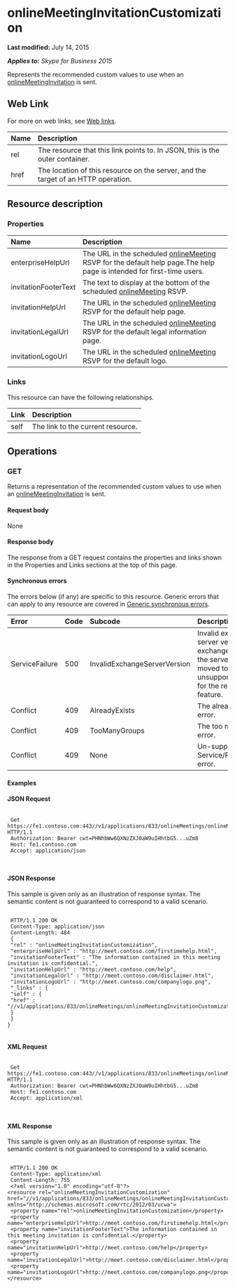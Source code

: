 
# onlineMeetingInvitationCustomization 

 **Last modified:** July 14, 2015

 _**Applies to:** Skype for Business 2015_


Represents the recommended custom values to use when an [onlineMeetingInvitation](onlineMeetingInvitation_ref.md) is sent.

## Web Link
<a name="sectionSection0"> </a>

For more on web links, see [Web links](WebLinks.md).



|**Name**|**Description**|
|:-----|:-----|
|rel|The resource that this link points to. In JSON, this is the outer container.|
|href|The location of this resource on the server, and the target of an HTTP operation.|

## Resource description
<a name="sectionSection1"> </a>




### Properties





|**Name**|**Description**|
|:-----|:-----|
|enterpriseHelpUrl|The URL in the scheduled [onlineMeeting](onlineMeeting_ref.md) RSVP for the default help page.The help page is intended for first-time users.|
|invitationFooterText|The text to display at the bottom of the scheduled [onlineMeeting](onlineMeeting_ref.md) RSVP.|
|invitationHelpUrl|The URL in the scheduled [onlineMeeting](onlineMeeting_ref.md) RSVP for the default help page.|
|invitationLegalUrl|The URL in the scheduled [onlineMeeting](onlineMeeting_ref.md) RSVP for the default legal information page.|
|invitationLogoUrl|The URL in the scheduled [onlineMeeting](onlineMeeting_ref.md) RSVP for the default logo.|

### Links

This resource can have the following relationships.



|**Link**|**Description**|
|:-----|:-----|
|self|The link to the current resource.|

## Operations
<a name="sectionSection2"> </a>




### GET

Returns a representation of the recommended custom values to use when an [onlineMeetingInvitation](onlineMeetingInvitation_ref.md) is sent.


#### Request body

None


#### Response body

The response from a GET request contains the properties and links shown in the Properties and Links sections at the top of this page.


#### Synchronous errors

The errors below (if any) are specific to this resource. Generic errors that can apply to any resource are covered in [Generic synchronous errors](GenericSynchronousErrors.md).



|**Error**|**Code**|**Subcode**|**Description**|
|:-----|:-----|:-----|:-----|
|ServiceFailure|500|InvalidExchangeServerVersion|Invalid exchange server version.The exchange mailbox of the server might have moved to an unsupported version for the required feature.|
|Conflict|409|AlreadyExists|The already exists error.|
|Conflict|409|TooManyGroups|The too many groups error.|
|Conflict|409|None|Un-supported Service/Resource/API error.|

#### Examples




#### JSON Request


```

 Get https://fe1.contoso.com:443//v1/applications/833/onlineMeetings/onlineMeetingInvitationCustomization HTTP/1.1
 Authorization: Bearer cwt=PHNhbWw6QXNzZXJ0aW9uIHhtbG5...uZm8
 Host: fe1.contoso.com
 Accept: application/json
 
									
```


#### JSON Response

This sample is given only as an illustration of response syntax. The semantic content is not guaranteed to correspond to a valid scenario.


```

 HTTP/1.1 200 OK
 Content-Type: application/json
 Content-Length: 484
 {
 "rel" : "onlineMeetingInvitationCustomization",
 "enterpriseHelpUrl" : "http://meet.contoso.com/firstimehelp.html",
 "invitationFooterText" : "The information contained in this meeting invitation is confidential.",
 "invitationHelpUrl" : "http://meet.contoso.com/help",
 "invitationLegalUrl" : "http://meet.contoso.com/disclaimer.html",
 "invitationLogoUrl" : "http://meet.contoso.com/companylogo.png",
 "_links" : {
 "self" : {
 "href" : "//v1/applications/833/onlineMeetings/onlineMeetingInvitationCustomization"
 }
 }
}
									
```


#### XML Request


```

 Get https://fe1.contoso.com:443//v1/applications/833/onlineMeetings/onlineMeetingInvitationCustomization HTTP/1.1
 Authorization: Bearer cwt=PHNhbWw6QXNzZXJ0aW9uIHhtbG5...uZm8
 Host: fe1.contoso.com
 Accept: application/xml
 
									
```


#### XML Response

This sample is given only as an illustration of response syntax. The semantic content is not guaranteed to correspond to a valid scenario.


```

 HTTP/1.1 200 OK
 Content-Type: application/xml
 Content-Length: 755
 <?xml version="1.0" encoding="utf-8"?>
<resource rel="onlineMeetingInvitationCustomization" href="//v1/applications/833/onlineMeetings/onlineMeetingInvitationCustomization" xmlns="http://schemas.microsoft.com/rtc/2012/03/ucwa">
 <property name="rel">onlineMeetingInvitationCustomization</property>
 <property name="enterpriseHelpUrl">http://meet.contoso.com/firstimehelp.html</property>
 <property name="invitationFooterText">The information contained in this meeting invitation is confidential.</property>
 <property name="invitationHelpUrl">http://meet.contoso.com/help</property>
 <property name="invitationLegalUrl">http://meet.contoso.com/disclaimer.html</property>
 <property name="invitationLogoUrl">http://meet.contoso.com/companylogo.png</property>
</resource>
									
```

